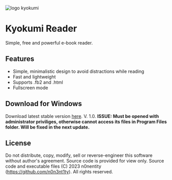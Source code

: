 ![logo kyokumi](https://user-images.githubusercontent.com/82025684/218324344-f7464615-a391-4f36-ae68-0c0462d99250.png)

# Kyokumi Reader
Simple, free and powerful e-book reader.
## Features
- Simple, minimalistic design to avoid distractions while reading
- Fast and lightweight
- Supports .fb2 and .html
- Fullscreen mode

## Download for Windows
Download latest stable version [here](https://github.com/n0n3nt1ty/Kyokumi-Reader/releases/).
V. 1.0. **ISSUE: Must be opened with administrator priviliges, otherwise cannot access its files in Program Files folder. Will be fixed in the next update.**

## License
Do not distribute, copy, modify, sell or reverse-engineer this software without author's agreement.
Source code is provided for view only.
Source code and executable files (C) 2023 n0nentity (https://github.com/n0n3nt1ty). All rights reserved.
